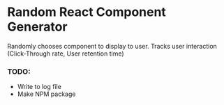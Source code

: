 # Random React Component Generator

Randomly chooses component to display to user.
Tracks user interaction (Click-Through rate, User retention time)

### TODO:

- Write to log file
- Make NPM package
